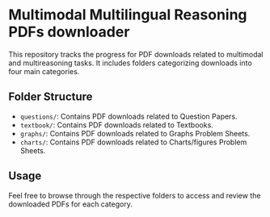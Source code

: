 # Multimodal Multilingual Reasoning PDFs downloader

This repository tracks the progress for PDF downloads related to multimodal and multireasoning tasks. It includes folders categorizing downloads into four main categories.

## Folder Structure

- `questions/`: Contains PDF downloads related to Question Papers.
- `textbook/`: Contains PDF downloads related to Textbooks.
- `graphs/`: Contains PDF downloads related to Graphs Problem Sheets.
- `charts/`: Contains PDF downloads related to Charts/figures Problem Sheets.

## Usage

Feel free to browse through the respective folders to access and review the downloaded PDFs for each category.
